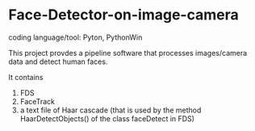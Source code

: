 # Face-Detector-on-image-camera

coding language/tool:  Pyton, PythonWin

This project provdes a pipeline software that processes images/camera data and detect human faces. 

It contains 
1) FDS
2) FaceTrack
3) a text file of Haar cascade (that is used by the method HaarDetectObjects() of the class faceDetect in FDS)
